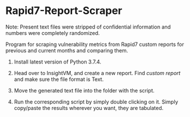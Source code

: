 # Rapid7-Report-Scraper
Note: Present text files were stripped of confidential information and numbers were completely randomized.

Program for scraping vulnerability metrics from Rapid7 custom reports for previous and current months and comparing them.

1.	Install latest version of Python 3.7.4.

2.	Head over to InsightVM, and create a new report. Find *custom report* and make sure the file format is Text.

3.	Move the generated text file into the folder with the script.

4.	Run the corresponding script by simply double clicking on it. Simply copy/paste the results wherever you want, they are tabulated.
